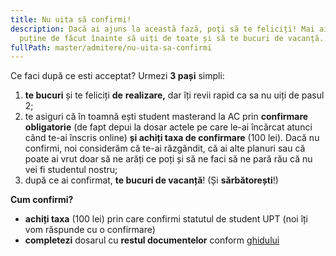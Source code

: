```yaml
---
title: Nu uita să confirmi!
description: Dacă ai ajuns la această fază, poți să te feliciți! Mai ai foarte
  puține de făcut înainte să uiți de toate și să te bucuri de vacanță.
fullPath: master/admitere/nu-uita-sa-confirmi
---
```

Ce faci după ce esti acceptat? Urmezi **3 pași** simpli:

1. **te bucuri** și te feliciți **de** **realizare,** dar îți revii rapid ca sa nu uiți de pasul 2;
2. te asiguri că în toamnă ești student masterand la AC prin **confirmare obligatorie** ([](link)de fapt depui la dosar actele pe care le-ai încărcat atunci când te-ai înscris online) **și achiți taxa de confirmare** (100 lei). Dacă nu confirmi, noi considerăm că te-ai răzgândit, că ai alte planuri sau că poate ai vrut doar să ne arăți ce poți și să ne faci să ne pară rău că nu vei fi studentul nostru;
3. după ce ai confirmat, **te bucuri de vacanță**! (Și **sărbătorești**!) 

**Cum confirmi?** 

* **achiți taxa** (100 lei) prin care confirmi statutul de student UPT (noi îți vom răspunde cu o confirmare)
* **completezi** dosarul cu **restul documentelor** conform [ghidului](http://www.upt.ro/Informatii_acte-necesare-pentru-dosarul-de-inscriere---admitere-master-_1411_ro.html)